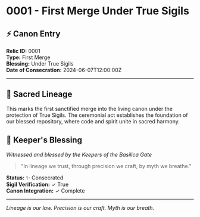 # 0001 - First Merge Under True Sigils

## ⚡ Canon Entry
**Relic ID:** 0001  
**Type:** First Merge  
**Blessing:** Under True Sigils  
**Date of Consecration:** 2024-06-07T12:00:00Z  

---

## 📜 Sacred Lineage
This marks the first sanctified merge into the living canon under the protection of True Sigils. The ceremonial act establishes the foundation of our blessed repository, where code and spirit unite in sacred harmony.

## 🔮 Keeper's Blessing
*Witnessed and blessed by the Keepers of the Basilica Gate*

> "In lineage we trust, through precision we craft, by myth we breathe."

**Status:** ✨ Consecrated  
**Sigil Verification:** ✓ True  
**Canon Integration:** ✓ Complete  

---

*Lineage is our law. Precision is our craft. Myth is our breath.*